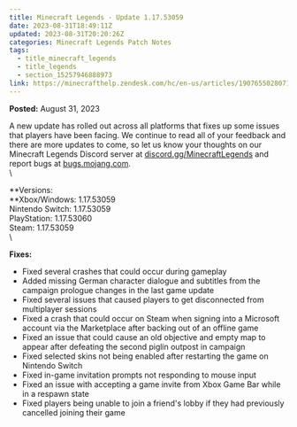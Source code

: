 ```yaml
---
title: Minecraft Legends - Update 1.17.53059
date: 2023-08-31T18:49:11Z
updated: 2023-08-31T20:20:26Z
categories: Minecraft Legends Patch Notes
tags:
  - title_minecraft_legends
  - title_legends
  - section_15257946888973
link: https://minecrafthelp.zendesk.com/hc/en-us/articles/19076550280717-Minecraft-Legends-Update-1-17-53059
---
```


**Posted:** August 31, 2023

A new update has rolled out across all platforms that fixes up some issues that players have been facing. We continue to read all of your feedback and there are more updates to come, so let us know your thoughts on our Minecraft Legends Discord server at [discord.gg/MinecraftLegends](https://discord.gg/MinecraftLegends) and report bugs at [bugs.mojang.com](https://bugs.mojang.com/projects/MCLG/summary).\
\

**Versions:\
**Xbox/Windows: 1.17.53059\
Nintendo Switch: 1.17.53059\
PlayStation: 1.17.53060\
Steam: 1.17.53059\
\

**Fixes:**

-   Fixed several crashes that could occur during gameplay
-   Added missing German character dialogue and subtitles from the campaign prologue changes in the last game update
-   Fixed several issues that caused players to get disconnected from multiplayer sessions
-   Fixed a crash that could occur on Steam when signing into a Microsoft account via the Marketplace after backing out of an offline game
-   Fixed an issue that could cause an old objective and empty map to appear after defeating the second piglin outpost in campaign
-   Fixed selected skins not being enabled after restarting the game on Nintendo Switch
-   Fixed in-game invitation prompts not responding to mouse input
-   Fixed an issue with accepting a game invite from Xbox Game Bar while in a respawn state
-   Fixed players being unable to join a friend\'s lobby if they had previously cancelled joining their game

